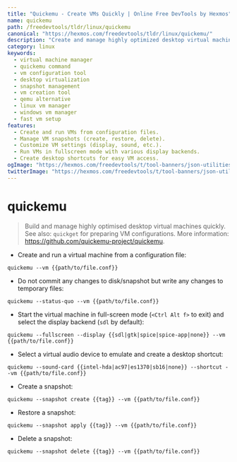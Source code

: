 ```yaml
---
title: "Quickemu - Create VMs Quickly | Online Free DevTools by Hexmos"
name: quickemu
path: /freedevtools/tldr/linux/quickemu
canonical: "https://hexmos.com/freedevtools/tldr/linux/quickemu/"
description: "Create and manage highly optimized desktop virtual machines quickly with Quickemu.  Manage snapshots and customize configurations effortlessly. Free online tool, no registration required."
category: linux
keywords:
  - virtual machine manager
  - quickemu command
  - vm configuration tool
  - desktop virtualization
  - snapshot management
  - vm creation tool
  - qemu alternative
  - linux vm manager
  - windows vm manager
  - fast vm setup
features:
  - Create and run VMs from configuration files.
  - Manage VM snapshots (create, restore, delete).
  - Customize VM settings (display, sound, etc.).
  - Run VMs in fullscreen mode with various display backends.
  - Create desktop shortcuts for easy VM access.
ogImage: "https://hexmos.com/freedevtools/t/tool-banners/json-utilities-banner.png"
twitterImage: "https://hexmos.com/freedevtools/t/tool-banners/json-utilities-banner.png"
---
```


# quickemu

> Build and manage highly optimised desktop virtual machines quickly.
> See also: `quickget` for preparing VM configurations.
> More information: <https://github.com/quickemu-project/quickemu>.

- Create and run a virtual machine from a configuration file:

`quickemu --vm {{path/to/file.conf}}`

- Do not commit any changes to disk/snapshot but write any changes to temporary files:

`quickemu --status-quo --vm {{path/to/file.conf}}`

- Start the virtual machine in full-screen mode (`<Ctrl Alt f>` to exit) and select the display backend (`sdl` by default):

`quickemu --fullscreen --display {{sdl|gtk|spice|spice-app|none}} --vm {{path/to/file.conf}}`

- Select a virtual audio device to emulate and create a desktop shortcut:

`quickemu --sound-card {{intel-hda|ac97|es1370|sb16|none}} --shortcut --vm {{path/to/file.conf}}`

- Create a snapshot:

`quickemu --snapshot create {{tag}} --vm {{path/to/file.conf}}`

- Restore a snapshot:

`quickemu --snapshot apply {{tag}} --vm {{path/to/file.conf}}`

- Delete a snapshot:

`quickemu --snapshot delete {{tag}} --vm {{path/to/file.conf}}`
